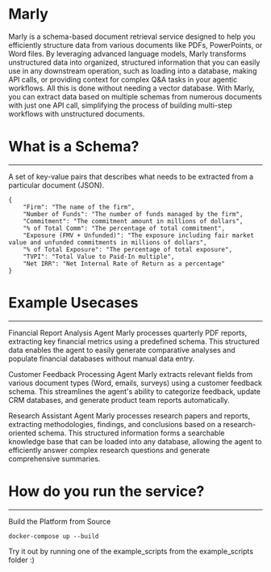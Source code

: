 # Marly

Marly is a schema-based document retrieval service designed to help you efficiently structure data from various documents like PDFs, PowerPoints, or Word files. By leveraging advanced language models, Marly transforms unstructured data into organized, structured information that you can easily use in any downstream operation, such as loading into a database, making API calls, or providing context for complex Q&A tasks in your agentic workflows. All this is done without needing a vector database. With Marly, you can extract data based on multiple schemas from numerous documents with just one API call, simplifying the process of building multi-step workflows with unstructured documents.

# What is a Schema?
---
A set of key-value pairs that describes what needs to be extracted from a particular document (JSON).
```
{
    "Firm": "The name of the firm",
    "Number of Funds": "The number of funds managed by the firm",
    "Commitment": "The commitment amount in millions of dollars",
    "% of Total Comm": "The percentage of total commitment",
    "Exposure (FMV + Unfunded)": "The exposure including fair market value and unfunded commitments in millions of dollars",
    "% of Total Exposure": "The percentage of total exposure",
    "TVPI": "Total Value to Paid-In multiple",
    "Net IRR": "Net Internal Rate of Return as a percentage"
}
```

# Example Usecases
---
Financial Report Analysis Agent
Marly processes quarterly PDF reports, extracting key financial metrics using a predefined schema. This structured data enables the agent to easily generate comparative analyses and populate financial databases without manual data entry.

Customer Feedback Processing Agent
Marly extracts relevant fields from various document types (Word, emails, surveys) using a customer feedback schema. This streamlines the agent's ability to categorize feedback, update CRM databases, and generate product team reports automatically.

Research Assistant Agent
Marly processes research papers and reports, extracting methodologies, findings, and conclusions based on a research-oriented schema. This structured information forms a searchable knowledge base that can be loaded into any database, allowing the agent to efficiently answer complex research questions and generate comprehensive summaries.


# How do you run the service? 
---
Build the Platform from Source
```
docker-compose up --build
```

Try it out by running one of the example_scripts from the example_scripts folder :)
